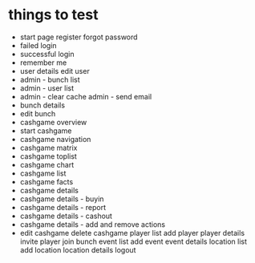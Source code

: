 # things to test

- start page
  register
  forgot password
- failed login
- successful login
- remember me
- user details
  edit user
- admin - bunch list
- admin - user list
- admin - clear cache
  admin - send email
- bunch details
- edit bunch
- cashgame overview
- start cashgame
- cashgame navigation
- cashgame matrix
- cashgame toplist
- cashgame chart
- cashgame list
- cashgame facts
- cashgame details
- cashgame details - buyin
- cashgame details - report
- cashgame details - cashout
- cashgame details - add and remove actions
- edit cashgame
  delete cashgame
  player list
  add player
  player details
  invite player
  join bunch
  event list
  add event
  event details
  location list
  add location
  location details
  logout
